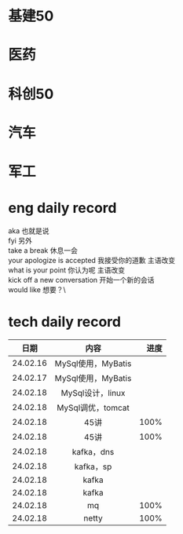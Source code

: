 # 基建50

# 医药

# 科创50 

# 汽车

# 军工

# eng daily record
aka 也就是说 \
fyi 另外\
take a break 休息一会\
your apologize is accepted 我接受你的道歉 主语改变\
what is your point 你认为呢 主语改变\
kick off a new conversation 开始一个新的会话\
would like 想要？\

# tech daily record
日期|内容|进度
--|:--:|--:
24.02.16|MySql使用，MyBatis|
24.02.17|MySql使用，MyBatis|
24.02.18|MySql设计，linux|
24.02.18|MySql调优，tomcat|
24.02.18|45讲|100%
24.02.18|45讲|100%
24.02.18|kafka，dns|
24.02.18|kafka，sp|
24.02.18|kafka|
24.02.18|kafka|
24.02.18|mq|100%
24.02.18|netty|100%
